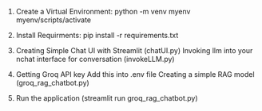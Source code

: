 1. Create a Virtual Environment: python -m venv myenv myenv/scripts/activate

2. Install Requirments: pip install -r requirements.txt

3. Creating Simple Chat UI with Streamlit (chatUI.py)
   Invoking llm into your nchat interface for conversation (invokeLLM.py)

4. Getting Groq API key
Add this into .env file
Creating a simple RAG model (groq_rag_chatbot.py)

5. Run the application (streamlit run groq_rag_chatbot.py)
